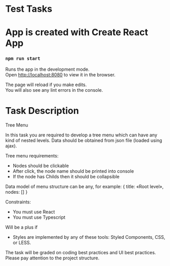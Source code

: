 # Test Tasks
# App is created with Create React App

### `npm run start`

Runs the app in the development mode.\
Open [http://localhost:8080](http://localhost:8080) to view it in the browser.

The page will reload if you make edits.\
You will also see any lint errors in the console.

# Task Description

Tree Menu

In this task you are required to develop a tree menu which can have any kind of nested levels.
Data should be obtained from json file (loaded using ajax).

Tree menu requirements:

- Nodes should be clickable
- After click, the node name should be printed into console
- If the node has Childs then it should be collapsible

Data model of menu structure can be any, for example:
{
title: «Root level»,
nodes: []
}

Constraints:
- You must use React
- You must use Typescript

Will be a plus if
- Styles are implemented by any of these tools: Styled Components, CSS, or LESS.

The task will be graded on coding best practices and UI best practices. Please pay attention to the
project structure.

